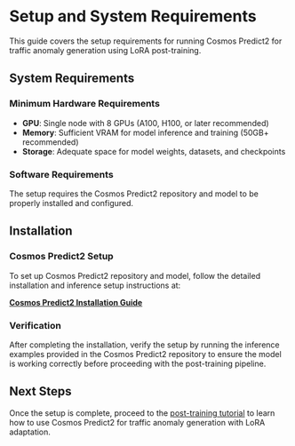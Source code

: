 # Setup and System Requirements

This guide covers the setup requirements for running Cosmos Predict2 for traffic anomaly generation using LoRA post-training.

## System Requirements

### Minimum Hardware Requirements

- **GPU**: Single node with 8 GPUs (A100, H100, or later recommended)
- **Memory**: Sufficient VRAM for model inference and training (50GB+ recommended)
- **Storage**: Adequate space for model weights, datasets, and checkpoints

### Software Requirements

The setup requires the Cosmos Predict2 repository and model to be properly installed and configured.

## Installation

### Cosmos Predict2 Setup

To set up Cosmos Predict2 repository and model, follow the detailed installation and inference setup instructions at:

**[Cosmos Predict2 Installation Guide](https://github.com/nvidia-cosmos/cosmos-predict2)**

### Verification

After completing the installation, verify the setup by running the inference examples provided in the Cosmos Predict2 repository to ensure the model is working correctly before proceeding with the post-training pipeline.

## Next Steps

Once the setup is complete, proceed to the [post-training tutorial](post_training.md) to learn how to use Cosmos Predict2 for traffic anomaly generation with LoRA adaptation.
